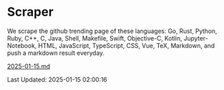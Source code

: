 # Scraper

We scrape the github trending page of these languages: Go, Rust, Python, Ruby, C++, C, Java, Shell, Makefile, Swift, Objective-C, Kotlin, Jupyter-Notebook, HTML, JavaScript, TypeScript, CSS, Vue, TeX, Markdown, and push a markdown result everyday.

[2025-01-15.md](https://github.com/cumthxy/github-trending-backup/blob/master/2025-01-15.md)

Last Updated: 2025-01-15 02:00:16
